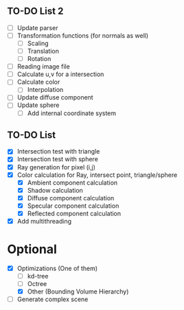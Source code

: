 ## TO-DO List 2

- [ ]  Update parser
- [ ]  Transformation functions (for normals as well)
    -   [ ] Scaling
    -   [ ] Translation
    -   [ ] Rotation
- [ ]  Reading image file
- [ ]  Calculate u,v for a intersection
- [ ]  Calculate color
    -   [ ] Interpolation
- [ ]  Update diffuse component
- [ ]  Update sphere
    -   [ ] Add internal coordinate system

## TO-DO List

- [x]  Intersection test with triangle
- [x]  Intersection test with sphere
- [x]  Ray generation for pixel (i,j)
- [x]  Color calculation for Ray, intersect point, triangle/sphere
    -   [x] Ambient component calculation
    -   [x] Shadow calculation
    -   [x] Diffuse component calculation
    -   [x] Specular component calculation
    -   [x] Reflected component calculation
- [x]  Add multithreading

# Optional

- [x]   Optimizations (One of them)
    -   [ ] kd-tree
    -   [ ] Octree
    -   [x] Other (Bounding Volume Hierarchy)
- [ ]   Generate complex scene